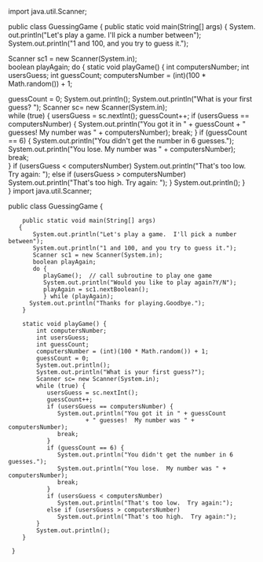 import java.util.Scanner; 

public class GuessingGame {
public static void main(String[] args) {
System. out.println("Let's play a game.  I'll pick a number between");
System.out.println("1 and 100, and you try to guess it.");

Scanner sc1 = new Scanner(System.in);  
boolean playAgain;
do {
static void playGame() {
int computersNumber;
int usersGuess;
int guessCount;
computersNumber = (int)(100 * Math.random()) + 1;
                                         
guessCount = 0;
System.out.println();
System.out.println("What is your first guess? ");
Scanner sc= new Scanner(System.in);   
            while (true) {
            usersGuess = sc.nextInt(); 
guessCount++;
if (usersGuess == computersNumber) {
System.out.println("You got it in " + guessCount
                          + " guesses!  My number was " + computersNumber);
                  break; 
               }
               if (guessCount == 6) {
System.out.println("You didn't get the number in 6 guesses.");
System.out.println("You lose.  My number was " + computersNumber);
                  break;  
              }
              if (usersGuess < computersNumber)
 System.out.println("That's too low.  Try again: ");
else if (usersGuess > computersNumber)
   System.out.println("That's too high.  Try again: ");
            }
            System.out.println();
        }                    
     }
     import java.util.Scanner; 

public class GuessingGame {
     
        public static void main(String[] args) 
       {
           System.out.println("Let's play a game.  I'll pick a number between");
           System.out.println("1 and 100, and you try to guess it.");
           Scanner sc1 = new Scanner(System.in); 
           boolean playAgain;
           do {
              playGame();  // call subroutine to play one game
              System.out.println("Would you like to play again?Y/N");
              playAgain = sc1.nextBoolean();  
              } while (playAgain);
          System.out.println("Thanks for playing.Goodbye.");
        }         
        
        static void playGame() {
            int computersNumber; 
            int usersGuess;      
            int guessCount;      
            computersNumber = (int)(100 * Math.random()) + 1;
            guessCount = 0;
            System.out.println();
            System.out.println("What is your first guess?");
            Scanner sc= new Scanner(System.in);   
            while (true) {
               usersGuess = sc.nextInt();  
               guessCount++;
               if (usersGuess == computersNumber) {
                  System.out.println("You got it in " + guessCount
                          + " guesses!  My number was " + computersNumber);
                  break;  
               }
               if (guessCount == 6) {
                  System.out.println("You didn't get the number in 6 guesses.");
                  System.out.println("You lose.  My number was " + computersNumber);
                  break;  
               }
               if (usersGuess < computersNumber)
                  System.out.println("That's too low.  Try again:");
               else if (usersGuess > computersNumber)
                  System.out.println("That's too high.  Try again:");
            }
            System.out.println();
        } 
                    
     }
     
